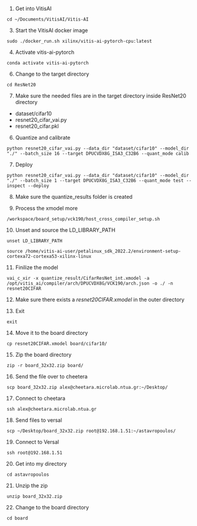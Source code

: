 1. Get into VitisAI
```
cd ~/Documents/VitisAI/Vitis-AI
```

3. Start the VitisAI docker image 
```
sudo ./docker_run.sh xilinx/vitis-ai-pytorch-cpu:latest
```
4. Activate vitis-ai-pytorch
```
conda activate vitis-ai-pytorch
```

6. Change to the target directory
```
cd ResNet20
```

7. Make sure the needed files are in the target directory
inside ResNet20 directory
- dataset/cifar10
- resnet20_cifar_vai.py
- resnet20_cifar.pkl

6. Quantize and calibrate
```
python resnet20_cifar_vai.py --data_dir "dataset/cifar10" --model_dir "./" --batch_size 16 --target DPUCVDX8G_ISA3_C32B6 --quant_mode calib
```

7. Deploy
```
python resnet20_cifar_vai.py --data_dir "dataset/cifar10" --model_dir "./" --batch_size 1 --target DPUCVDX8G_ISA3_C32B6 --quant_mode test --inspect --deploy
```

8. Make sure the quantize_results folder is created

9. Process the xmodel more
```
/workspace/board_setup/vck190/host_cross_compiler_setup.sh
```

10. Unset and source the LD_LIBRARY_PATH
```
unset LD_LIBRARY_PATH
```
```
source /home/vitis-ai-user/petalinux_sdk_2022.2/environment-setup-cortexa72-cortexa53-xilinx-linux
```

11. Finilize the model
```
vai_c_xir -x quantize_result/CifarResNet_int.xmodel -a /opt/vitis_ai/compiler/arch/DPUCVDX8G/VCK190/arch.json -o ./ -n resnet20CIFAR
```

12. Make sure there exists a _resnet20CIFAR.xmodel_ in the outer directory

13. Exit
```
exit
```

14. Move it to the board directory
```
cp resnet20CIFAR.xmodel board/cifar10/
```

15. Zip the board directory
```
zip -r board_32x32.zip board/
```

16. Send the file over to cheetera
```
scp board_32x32.zip alex@cheetara.microlab.ntua.gr:~/Desktop/
```

17. Connect to cheetara
```
ssh alex@cheetara.microlab.ntua.gr
```

18. Send files to versal
```
scp ~/Desktop/board_32x32.zip root@192.168.1.51:~/astavropoulos/
```

19. Connect to Versal 
```
ssh root@192.168.1.51
```

20. Get into my directory
```
cd astavropoulos
```

21. Unzip the zip
```
unzip board_32x32.zip
```

22. Change to the board directory
```
cd board
```
